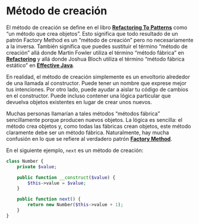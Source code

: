# Método de creación

El método de creación se define en el libro **[Refactoring To Patterns][ref-to-patterns]** como “un método que crea objetos”. Esto significa que todo resultado de un patrón Factory Method es un “método de creación” pero no necesariamente a la inversa. También significa que puedes sustituir el término “método de creación” allá donde Martin Fowler utiliza el término “método fábrica” en **[Refactoring][ref]** y allá donde Joshua Bloch utiliza el término “método fábrica estático” en **[Effective Java][eff]**.

En realidad, el método de creación simplemente es un envoltorio alrededor de una llamada al constructor. Puede tener un nombre que exprese mejor tus intenciones. Por otro lado, puede ayudar a aislar tu código de cambios en el constructor. Puede incluso contener una lógica particular que devuelva objetos existentes en lugar de crear unos nuevos.

Muchas personas llamarían a tales métodos “métodos fábrica” sencillamente porque producen nuevos objetos. La lógica es sencilla: el método crea objetos y, como todas las fábricas crean objetos, este método claramente debe ser un método fábrica. Naturalmente, hay mucha confusión en lo que se refiere al verdadero patrón **[Factory Method][fm]**.

En el siguiente ejemplo, `next` es un método de creación:

```php
class Number {
    private $value;

    public function __construct($value) {
        $this->value = $value;
    }

    public function next() {
        return new Number($this->value + 1);
    }
}
```

[ref-to-patterns]: https://refactoring.guru/es/ref-to-patterns-book
[ref]: https://refactoring.guru/es/ref-book
[eff]: https://refactoring.guru/es/effective-java-book
[fm]: https://refactoring.guru/es/design-patterns/factory-method
